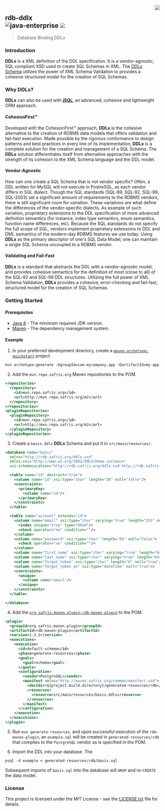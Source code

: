 <img src="https://www.cohesionfirst.org/logo.png" align="right">

## rdb-ddlx<br>![java-enterprise][java-enterprise] <a href="https://www.cohesionfirst.org/"><img src="https://img.shields.io/badge/CohesionFirst%E2%84%A2--blue.svg"></a>
> Database Binding DDLx

### Introduction

**DDLx** is a XML definition of the DDL specification. It is a vendor-agnostic, SQL compliant XSD used to create SQL Schemas in XML. The [DDLx Schema][ddlx.xsd] utilizes the power of XML Schema Validation to provides a cohesive structured model for the creation of SQL Schemas.

### Why **DDLx**?

**DDLx** can also be used with [**jSQL**][jsql], an advanced, cohesive and lightweight ORM approach.

#### CohesionFirst™

Developed with the CohesionFirst™ approach, **DDLx** is the cohesive alternative to the creation of RDBMS data models that offers validation and fail-fast execution. Made possible by the rigorous conformance to design patterns and best practices in every line of its implementation, **DDLx** is a complete solution for the creation and management of a SQL Schema. The **DDLx** solution differentiates itself from alternative approaches with the strength of its cohesion to the XML Schema language and the DDL model.

#### Vendor-Agnostic

How can one create a SQL Schema that is not vendor specific? Often, a DDL written for MySQL will not execute in PostreSQL, as each vendor differs in SQL dialect. Though the SQL standards (SQL-89, SQL-92, SQL-99, SQL-2003) set a significant amount of requirements to the RDBMS vendors, there is still significant room for variation. These variations are what define the differences of the vendor-specific dialects. As example of such variation, proprietary extensions to the DDL specification of more advanced definition semantics (for instance, index type semantics, enum semantics, function name differences, etc). Because the SQL standards do not specify the full scope of SQL, vendors implement proprietary extensions to DDL and DML semantics of the modern-day RDBMS features we use today. Using **DDLx** as the primary descriptor of one's SQL Data Model, one can maintain a single SQL Schema uncoupled to a RDBMS vendor.

#### Validating and Fail-Fast

**DDLx** is a standard that abstracts the DDL with a vendor-agnostic model, and provides cohesive semantics for the definition of most (close to all) of the SQL-92 and SQL-99 DDL structures. Utilizing the full power of XML Schema Validation, **DDLx** provides a cohesive, error-checking and fail-fast, structured model for the creation of SQL Schemas.

### Getting Started

#### Prerequisites

* [Java 8][jdk8-download] - The minimum required JDK version.
* [Maven][maven] - The dependency management system.

#### Example

1. In your preferred development directory, create a [`maven-archetype-quickstart`][maven-archetype-quickstart] project.

  ```tcsh
  mvn archetype:generate -DgroupId=com.mycompany.app -DartifactId=my-app -DarchetypeArtifactId=maven-archetype-quickstart -DinteractiveMode=false
  ```

2. Add the `mvn.repo.safris.org` Maven repositories to the POM.

  ```xml
  <repositories>
    <repository>
      <id>mvn.repo.safris.org</id>
      <url>http://mvn.repo.safris.org/m2</url>
    </repository>
  </repositories>
  <pluginRepositories>
    <pluginRepository>
      <id>mvn.repo.safris.org</id>
      <url>http://mvn.repo.safris.org/m2</url>
    </pluginRepository>
  </pluginRepositories>
  ```

3. Create a `basis.ddlx` **DDLx** Schema and put it in `src/main/resources/`.

  ```xml
  <database name="basis"
    xmlns="http://rdb.safris.org/ddlx.xsd"
    xmlns:xsi="http://www.w3.org/2001/XMLSchema-instance"
    xsi:schemaLocation="http://rdb.safris.org/ddlx.xsd http://rdb.safris.org/ddlx.xsd">

    <table name="id" abstract="true">
      <column name="id" xsi:type="char" length="36" null="false"/>
      <constraints>
        <primaryKey>
          <column name="id"/>
        </primaryKey>
      </constraints>
    </table>

    <table name="account" extends="id">
      <column name="email" xsi:type="char" varying="true" length="255" null="false">
        <index unique="true" type="HASH"/>
        <check operator="ne" condition=""/>
      </column>
      <column name="password" xsi:type="char" length="64" null="false">
        <check operator="ne" condition=""/>
      </column>
      <column name="first_name" xsi:type="char" varying="true" length="64" null="false"/>
      <column name="last_name" xsi:type="char" varying="true" length="64" null="false"/>
      <column name="forgot_token" xsi:type="char" length="6" null="true"/>
      <column name="forgot_token_on" xsi:type="dateTime" null="true"/>
      <constraints>
        <unique>
          <column name="email"/>
        </unique>
      </constraints>
    </table>

  </database>
  ```

4. Add the [`org.safris.maven.plugin:rdb-maven-plugin`][rdb-maven-plugin] to the POM.

  ```xml
  <plugin>
    <groupId>org.safris.maven.plugin</groupId>
    <artifactId>rdb-maven-plugin</artifactId>
    <version>1.3.2</version>
    <executions>
      <execution>
        <id>default-schema</id>
        <phase>generate-resources</phase>
        <goals>
          <goal>schema</goal>
        </goals>
        <configuration>
          <vendor>PostgreSQL</vendor>
          <manifest xmlns="http://maven.safris.org/common/manifest.xsd">
            <destdir>${project.build.directory}/generated-resources/rdb</destdir>
            <resources>
              <resource>src/main/resources/basis.ddlx</resource>
            </resources>
          </manifest>
        </configuration>
      </execution>
    </executions>
  </plugin>
  ```

5. Run `mvn generate-resources`, and upon successful execution of the `rdb-maven-plugin`, an `example.sql` will be created in `generated-resources/rdb` that complies to the `PostgreSQL` vendor as is specified in the POM.

6. Import the DDL into your database. The 

  ```tcsh
  psql -d example < generated-resources/rdb/basis.sql
  ```
  
  Subsequent imports of `basis.sql` into the database will `DROP` and re-`CREATE` the data model.

### License

This project is licensed under the MIT License - see the [LICENSE.txt](LICENSE.txt) file for details.

[rdb-maven-plugin]: https://github.com/SevaSafris/rdb-maven-plugin
[ddlx.xsd]: https://github.com/SevaSafris/rdb/blob/master/ddlx/src/main/resources/ddlx.xsd
[java-enterprise]: https://img.shields.io/badge/java-enterprise-blue.svg
[jdk8-download]: http://www.oracle.com/technetwork/java/javase/downloads/jdk8-downloads-2133151.html
[jsql]: https://github.com/SevaSafris/rdb/blob/master/jsql
[maven-archetype-quickstart]: http://maven.apache.org/archetypes/maven-archetype-quickstart/
[maven]: https://maven.apache.org/